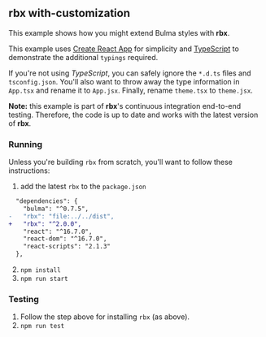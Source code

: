 ## rbx with-customization

This example shows how you might extend Bulma styles with **rbx**.

This example uses [Create React App](https://facebook.github.io/create-react-app/) for simplicity and [TypeScript](http://typescriptlang.org/) to demonstrate the additional `typings` required.

If you're not using _TypeScript_, you can safely ignore the `*.d.ts` files and `tsconfig.json`.
You'll also want to throw away the type information in `App.tsx` and rename it to `App.jsx`.
Finally, rename `theme.tsx` to `theme.jsx`.

**Note:** this example is part of **rbx**'s continuous integration end-to-end testing.
Therefore, the code is up to date and works with the latest version of **rbx**.

### Running

Unless you're building `rbx` from scratch, you'll want to follow these instructions:

1. add the latest `rbx` to the `package.json`

```diff
  "dependencies": {
    "bulma": "^0.7.5",
-   "rbx": "file:../../dist",
+   "rbx": "^2.0.0",
    "react": "^16.7.0",
    "react-dom": "^16.7.0",
    "react-scripts": "2.1.3"
  },
```

2. `npm install`
3. `npm run start`

### Testing

1. Follow the step above for installing `rbx` (as above).
2. `npm run test`
